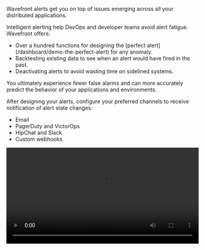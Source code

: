 <div class="container-fluid">
<div class="row">
<p class="lead">Wavefront alerts get you on top of issues emerging across all your distributed applications. </p>
</div>

<div class="row">
<div class="col-sm-12 col-md-6">
<p>Intelligent alerting help DevOps and developer teams avoid alert fatigue. Wavefront offers:</p>
<ul>
<li>Over a hundred functions for designing the [perfect alert](/dashboard/demo-the-perfect-alert) for any anomaly.</li>
<li>Backtesting existing data to see when an alert would have fired in the past.</li>
<li>Deactivating alerts to avoid wasting time on sidelined systems.
</ul>

<p>You ultimately experience fewer false alarms and can more accurately predict the behavior of your applications and environments.</p>

<p>After designing your alerts, configure your preferred channels to receive notification of alert state changes:</p>
<ul>
<li>Email</li>
<li>PagerDuty and VictorOps</li>
<li>HipChat and Slack</li>
<li>Custom webhooks</li>
</ul>
</div>
<div class="col-sm-12 col-md-6"> 
<video width="100%" controls autoplay loop><source src="images/onboarding-alerts.mp4" type="video/mp4">Your browser does not support HTML5 video.</video>
</div>
</div>  
</div>

